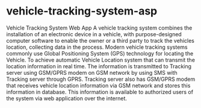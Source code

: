 # vehicle-tracking-system-asp
Vehicle Tracking System Web App 
A vehicle tracking system combines the installation of an electronic device in a vehicle, with purpose-designed computer software to enable the owner or a third party to track the vehicles location, collecting data in the process. Modern vehicle tracking systems commonly use Global Positioning System (GPS) technology for locating the Vehicle. To achieve automatic Vehicle Location system that can transmit the location information in real time. The information is transmitted to Tracking server using GSM/GPRS modem on GSM network by using SMS with Tracking server through GPRS. Tracking server also has GSM/GPRS modem that receives vehicle location information via GSM network and stores this information in database. This information is available to authorized users of the system via web application over the internet.
